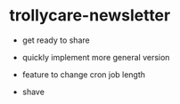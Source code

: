 # trollycare-newsletter

- get ready to share

- quickly implement more general version
- feature to change cron job length

- shave
